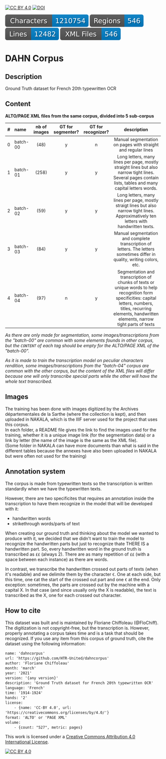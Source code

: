 [![CC BY 4.0][cc-by-shield]][cc-by] [![DOI](https://zenodo.org/badge/351362868.svg)](https://zenodo.org/badge/latestdoi/351362868)


![characters badge](badges/characters.svg) ![regions badge](badges/regions.svg) ![lines badge](badges/lines.svg) ![files badge](badges/files.svg) 

# DAHN Corpus
## Description
Ground Truth dataset for French 20th typewritten OCR

## Content
**ALTO/PAGE XML files from the same corpus, divided into 5 sub-corpus**

| # | name | nb of images | GT for segmenter? | GT for recognizer? | description |
| --- | :---- | :---: | :---: | :---: | :---: |
| 0 | batch-00 | (48) | y | n | Manual segmentation on pages with straight and regular lines |
| 1 | batch-01 | (258) | y | y | Long letters, many lines per page, mostly straight lines but also narrow tight lines. Several pages contain lists, tables and many capital letters words. |
| 2 | batch-02 | (59) | y | y | Long letters, many lines per page, mostly straigt lines but also narrow tight lines. Approximatively ten letters with handwritten texts. |
| 3 | batch-03 | (84) | y | y | Manual segmentation and complete transcription of letters. The letters sometimes differ in quality, writing colors, etc. |
| 4 | batch-04 | (97) | n | y | Segmentation and transcription of chunks of texts or unique words to help recognition form specificities: capital letters, numbers, titles, recurring elements, handwritten elements, narrow tight parts of texts |

*As there are only made for segmentation, some images/transcriptions from the "batch-00" are common with some elements founds in other corpus, but the `CONTENT` of each tag should be empty for the ALTO/PAGE XML of the "batch-00".*

*As it is made to train the transcription model on peculiar characters rendition, some images/transcriptions from the "batch-04" corpus are common with the other corpus, but the content of the XML files will differ because one will only transcribe special parts while the other will have the whole text transcribed.*

## Images
The training has been done with images digitized by the Archives départementales de la Sarthe (where the collection is kept), and then uploaded in NAKALA, which is the IIIF server used for the project that uses this corpus.  
In each folder, a README file gives the link to find the images used for the training, whether it is a unique image link (for the segmentation data) or a link by letter (the name of the image is the same as the XML file).  
(Some folder in NAKALA can have more documents than what is said in the different tables because the annexes have also been uploaded in NAKALA but were often not used for the training)

## Annotation system
The corpus is made from typewritten texts so the transcription is written standardly when we have the typewritten texts.

However, there are two specificites that requires an annotation inside the transcription to have them recognize in the model that will be developed with it:
- handwritten words
- strikethrough words/parts of text

When creating our ground truth and thinking about the model we wanted to produce with it, we decided that we didn't want to train the model to recognize the handwritten parts but just to recognize thate THERE IS a handwritten part. So, every handwritten word in the ground truth is transcribed as `££` (always 2). There are as many repetition of `££` (with a space between each instance) as there are words.

In contrast, we transcribe the handwritten crossed out parts of texts (when it's readable) and we delimite them by the character `€`. One at each side, but this time, one `€`at the start of the crossed out part and one `€` at the end. Only exception: sometimes, the parts are crossed out by the machine with a capital X. In that case (and since usually only the X is readable), the text is transcribed as the X, one for each crossed out character.

## How to cite

This dataset was built and is maintained by Floriane Chiffoleau (@FloChiff). The digitization is not copyright-free, but the transcription is. However, properly annotating a corpus takes time and is a task that should be recognized. If you use any item from this corpus of ground truth, cite the dataset using the following information:

```
name: 'dahncorpus'
url: 'https://github.com/HTR-United/dahncorpus'
author: 'Floriane Chiffoleau'
month: 'march'
year: '2021'
version: '{any version}'
description: 'Ground Truth dataset for French 20th typewritten OCR'
language: 'French'
time: '1914-1924'
hands: '2'
license:
    - {name: 'CC-BY 4.0', url: 'https://creativecommons.org/licenses/by/4.0/'}
format: 'ALTO' or 'PAGE XML'
volume:
    - {count: "527", metric: pages}
```

This work is licensed under a
[Creative Commons Attribution 4.0 International License][cc-by].

[![CC BY 4.0][cc-by-image]][cc-by]

[cc-by]: http://creativecommons.org/licenses/by/4.0/
[cc-by-image]: https://i.creativecommons.org/l/by/4.0/88x31.png
[cc-by-shield]: https://img.shields.io/badge/License-CC%20BY%204.0-lightgrey.svg
